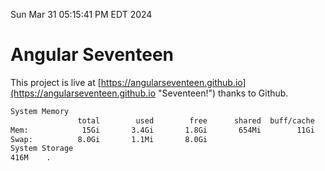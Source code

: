 Sun Mar 31 05:15:41 PM EDT 2024

# Angular Seventeen


This project is live at [https://angularseventeen.github.io](https://angularseventeen.github.io "Seventeen!") thanks to Github.

```bash
System Memory
               total        used        free      shared  buff/cache   available
Mem:            15Gi       3.4Gi       1.8Gi       654Mi        11Gi        11Gi
Swap:          8.0Gi       1.1Mi       8.0Gi
System Storage
416M	.
```
```bash
